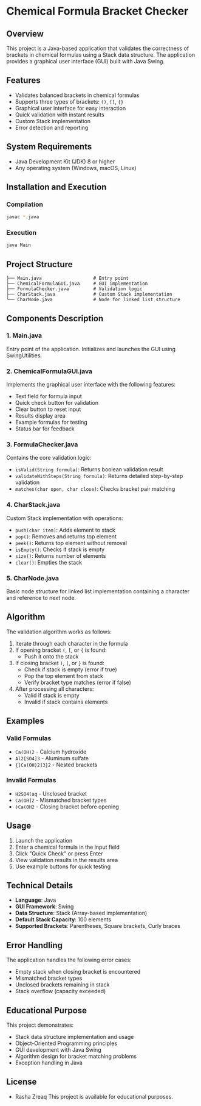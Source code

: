 # Chemical Formula Bracket Checker

## Overview

This project is a Java-based application that validates the correctness of brackets in chemical formulas using a Stack data structure. The application provides a graphical user interface (GUI) built with Java Swing.

## Features

- Validates balanced brackets in chemical formulas
- Supports three types of brackets: `()`, `[]`, `{}`
- Graphical user interface for easy interaction
- Quick validation with instant results
- Custom Stack implementation
- Error detection and reporting

## System Requirements

- Java Development Kit (JDK) 8 or higher
- Any operating system (Windows, macOS, Linux)

## Installation and Execution

### Compilation
```bash
javac *.java
```

### Execution
```bash
java Main
```

## Project Structure

```
├── Main.java                   # Entry point
├── ChemicalFormulaGUI.java     # GUI implementation
├── FormulaChecker.java         # Validation logic
├── CharStack.java              # Custom Stack implementation
└── CharNode.java               # Node for linked list structure
```

## Components Description

### 1. Main.java
Entry point of the application. Initializes and launches the GUI using SwingUtilities.

### 2. ChemicalFormulaGUI.java
Implements the graphical user interface with the following features:
- Text field for formula input
- Quick check button for validation
- Clear button to reset input
- Results display area
- Example formulas for testing
- Status bar for feedback

### 3. FormulaChecker.java
Contains the core validation logic:
- `isValid(String formula)`: Returns boolean validation result
- `validateWithSteps(String formula)`: Returns detailed step-by-step validation
- `matches(char open, char close)`: Checks bracket pair matching

### 4. CharStack.java
Custom Stack implementation with operations:
- `push(char item)`: Adds element to stack
- `pop()`: Removes and returns top element
- `peek()`: Returns top element without removal
- `isEmpty()`: Checks if stack is empty
- `size()`: Returns number of elements
- `clear()`: Empties the stack

### 5. CharNode.java
Basic node structure for linked list implementation containing a character and reference to next node.

## Algorithm

The validation algorithm works as follows:

1. Iterate through each character in the formula
2. If opening bracket `(`, `[`, or `{` is found:
   - Push it onto the stack
3. If closing bracket `)`, `]`, or `}` is found:
   - Check if stack is empty (error if true)
   - Pop the top element from stack
   - Verify bracket type matches (error if false)
4. After processing all characters:
   - Valid if stack is empty
   - Invalid if stack contains elements

## Examples

### Valid Formulas
- `Ca(OH)2` - Calcium hydroxide
- `Al2[SO4]3` - Aluminum sulfate
- `{[Ca(OH)2]3}2` - Nested brackets

### Invalid Formulas
- `H2SO4(aq` - Unclosed bracket
- `Ca(OH]2` - Mismatched bracket types
- `)Ca(OH2` - Closing bracket before opening

## Usage

1. Launch the application
2. Enter a chemical formula in the input field
3. Click "Quick Check" or press Enter
4. View validation results in the results area
5. Use example buttons for quick testing

## Technical Details

- **Language**: Java
- **GUI Framework**: Swing
- **Data Structure**: Stack (Array-based implementation)
- **Default Stack Capacity**: 100 elements
- **Supported Brackets**: Parentheses, Square brackets, Curly braces

## Error Handling

The application handles the following error cases:
- Empty stack when closing bracket is encountered
- Mismatched bracket types
- Unclosed brackets remaining in stack
- Stack overflow (capacity exceeded)

## Educational Purpose

This project demonstrates:
- Stack data structure implementation and usage
- Object-Oriented Programming principles
- GUI development with Java Swing
- Algorithm design for bracket matching problems
- Exception handling in Java

## License
- Rasha Zreaq
This project is available for educational purposes.

